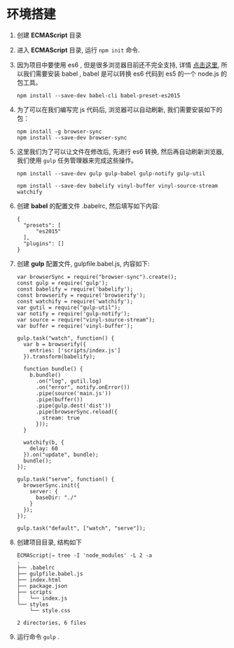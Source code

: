 # 环境搭建

1. 创建 **ECMAScript** 目录 

2. 进入 **ECMAScript** 目录, 运行 `npm init` 命令.

3. 因为项目中要使用 es6 , 但是很多浏览器目前还不完全支持, 详情 [点击这里](https://kangax.github.io/compat-table/es6/), 所以我们需要安装 babel , babel 是可以转换 es6 代码到 es5 的一个 node.js 的包工具。

	```
	npm install --save-dev babel-cli babel-preset-es2015
	```

4. 为了可以在我们编写完 js 代码后, 浏览器可以自动刷新, 我们需要安装如下的包：

	```
	npm install -g browser-sync
    npm install --save-dev browser-sync
	```

5. 这里我们为了可以让文件在修改后, 先进行 es6 转换, 然后再自动刷新浏览器, 我们使用 `gulp` 任务管理器来完成这些操作。

	```
	npm install --save-dev gulp gulp-babel gulp-notify gulp-util
	```
	
	```
	npm install --save-dev babelify vinyl-buffer vinyl-source-stream watchify
	```

6. 创建 **babel** 的配置文件 .babelrc, 然后填写如下内容:

	```
	{
	  "presets": [
	      "es2015"
	  ],
	  "plugins": []
	}
	```

7. 创建 **gulp** 配置文件, gulpfile.babel.js, 内容如下:

	```
	var browserSync = require("browser-sync").create();
	const gulp = require('gulp');
	const babelify = require('babelify');
	const browserify = require('browserify');
	const watchify = require('watchify');
	var gutil = require("gulp-util");
	var notify = require('gulp-notify');
	var source = require("vinyl-source-stream");
	var buffer = require('vinyl-buffer');
	
	gulp.task("watch", function() {
	  var b = browserify({
	    entries: ['scripts/index.js']
	  }).transform(babelify);
	
	  function bundle() {
	    b.bundle()
	      .on("log", gutil.log)
	      .on("error", notify.onError())
	      .pipe(source('main.js'))
	      .pipe(buffer())
	      .pipe(gulp.dest('dist'))
	      .pipe(browserSync.reload({
	        stream: true
	      }));
	  }
	
	  watchify(b, {
	    delay: 60
	  }).on("update", bundle);
	  bundle();
	});
	
	gulp.task("serve", function() {
	  browserSync.init({
	    server: {
	      baseDir: "./"
	    }
	  });
	});
	
	gulp.task("default", ["watch", "serve"]);
	```

8. 创建项目目录, 结构如下

	```
	ECMAScript|⇒ tree -I 'node_modules' -L 2 -a
	.
	├── .babelrc
	├── gulpfile.babel.js
	├── index.html
	├── package.json
	├── scripts
	│   └── index.js
	└── styles
	    └── style.css
	
	2 directories, 6 files
	```

9. 运行命令 `gulp` .